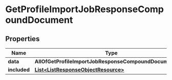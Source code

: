 # GetProfileImportJobResponseCompoundDocument

## Properties
Name | Type | Description | Notes
------------ | ------------- | ------------- | -------------
**data** | **AllOfGetProfileImportJobResponseCompoundDocumentData** |  | 
**included** | [**List&lt;ListResponseObjectResource&gt;**](ListResponseObjectResource.md) |  |  [optional]
